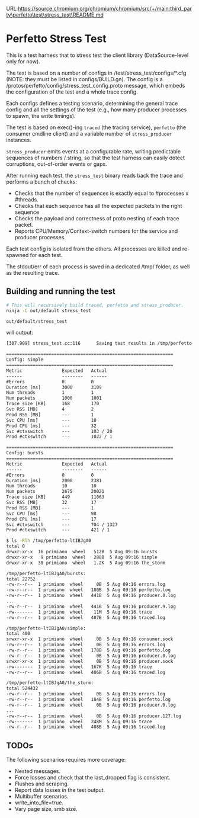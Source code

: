 URL:https://source.chromium.org/chromium/chromium/src/+/main:third_party\perfetto\test\stress_test\README.md
# Perfetto Stress Test

This is a test harness that to stress test the client library (DataSource-level
only for now).

The test is based on a number of configs in /test/stress_test/configs/*.cfg
(NOTE: they must be listed in configs/BUILD.gn).
The config is a /protos/perfetto/config/stress_test_config.proto message, which
embeds the configuration of the test and a whole trace config.

Each configs defines a testing scenario, determining the general trace config
and all the settings of the test (e.g., how many producer processes to spawn,
the write timings).

The test is based on exec()-ing `traced` (the tracing service), `perfetto` (the
consumer cmdline client) and a variable number of `stress_producer` instances.

`stress_producer` emits events at a configurable rate, writing predictable
sequences of numbers / string, so that the test harness can easily detect
corruptions, out-of-order events or gaps.

After running each test, the `stress_test` binary reads back the trace and
performs a bunch of checks:

- Checks that the number of sequences is exactly equal to #processes x #threads.
- Checks that each sequence has all the expected packets in the right sequence
- Checks the payload and correctness of proto nesting of each trace packet.
- Reports CPU/Memory/Context-switch numbers for the service and producer
  processes.

Each test config is isolated from the others. All processes are killed and
re-spawned for each test.

The stdout/err of each process is saved in a dedicated /tmp/ folder, as well as
the resulting trace.

## Building and running the test

```bash
# This will recursively build traced, perfetto and stress_producer.
ninja -C out/default stress_test

out/default/stress_test
```

will output:

```txt
[307.909] stress_test.cc:116      Saving test results in /tmp/perfetto-ltIBJgA0

===============================================================
Config: simple
===============================================================
Metric               Expected   Actual
------               --------   ------
#Errors              0          0
Duration [ms]        3000       3109
Num threads          1          1
Num packets          1000       1001
Trace size [KB]      168        170
Svc RSS [MB]         4          2
Prod RSS [MB]        ---        1
Svc CPU [ms]         ---        10
Prod CPU [ms]        ---        32
Svc #ctxswitch       ---        103 / 20
Prod #ctxswitch      ---        1022 / 1

===============================================================
Config: bursts
===============================================================
Metric               Expected   Actual
------               --------   ------
#Errors              0          0
Duration [ms]        2000       2381
Num threads          10         10
Num packets          2675       20021
Trace size [KB]      449        11063
Svc RSS [MB]         32         17
Prod RSS [MB]        ---        1
Svc CPU [ms]         ---        98
Prod CPU [ms]        ---        17
Svc #ctxswitch       ---        704 / 1327
Prod #ctxswitch      ---        421 / 1
```

```bash
$ ls -Rlh /tmp/perfetto-ltIBJgA0
total 0
drwxr-xr-x  16 primiano  wheel   512B  5 Aug 09:16 bursts
drwxr-xr-x   9 primiano  wheel   288B  5 Aug 09:16 simple
drwxr-xr-x  38 primiano  wheel   1.2K  5 Aug 09:16 the_storm

/tmp/perfetto-ltIBJgA0/bursts:
total 22752
-rw-r--r--  1 primiano  wheel     0B  5 Aug 09:16 errors.log
-rw-r--r--  1 primiano  wheel   180B  5 Aug 09:16 perfetto.log
-rw-r--r--  1 primiano  wheel   441B  5 Aug 09:16 producer.0.log
...
-rw-r--r--  1 primiano  wheel   441B  5 Aug 09:16 producer.9.log
-rw-------  1 primiano  wheel    11M  5 Aug 09:16 trace
-rw-r--r--  1 primiano  wheel   407B  5 Aug 09:16 traced.log

/tmp/perfetto-ltIBJgA0/simple:
total 400
srwxr-xr-x  1 primiano  wheel     0B  5 Aug 09:16 consumer.sock
-rw-r--r--  1 primiano  wheel     0B  5 Aug 09:16 errors.log
-rw-r--r--  1 primiano  wheel   178B  5 Aug 09:16 perfetto.log
-rw-r--r--  1 primiano  wheel     0B  5 Aug 09:16 producer.0.log
srwxr-xr-x  1 primiano  wheel     0B  5 Aug 09:16 producer.sock
-rw-------  1 primiano  wheel   167K  5 Aug 09:16 trace
-rw-r--r--  1 primiano  wheel   406B  5 Aug 09:16 traced.log

/tmp/perfetto-ltIBJgA0/the_storm:
total 524432
-rw-r--r--  1 primiano  wheel     0B  5 Aug 09:16 errors.log
-rw-r--r--  1 primiano  wheel   184B  5 Aug 09:16 perfetto.log
-rw-r--r--  1 primiano  wheel     0B  5 Aug 09:16 producer.0.log
...
-rw-r--r--  1 primiano  wheel     0B  5 Aug 09:16 producer.127.log
-rw-------  1 primiano  wheel   248M  5 Aug 09:16 trace
-rw-r--r--  1 primiano  wheel   408B  5 Aug 09:16 traced.log
```

## TODOs

The following scenarios requires more coverage:

- Nested messages.
- Force losses and check that the last_dropped flag is consistent.
- Flushes and scraping.
- Report data losses in the test output.
- Multibuffer scenarios.
- write_into_file=true.
- Vary page size, smb size.
